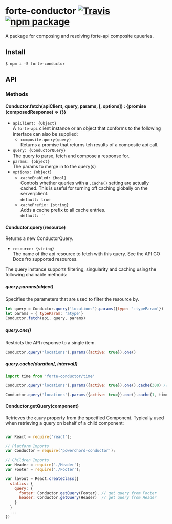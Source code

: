 # forte-conductor [![Travis][build-badge]][build] [![npm package][npm-badge]][npm]

A package for composing and resolving forte-api composite quueries.

## Install

`$ npm i -S forte-conductor`

## API

### Methods

#### Conductor.fetch(apiClient, query, params, [, options]) : {promise (composedResponse) => {}}

* `apiClient: {Object}`  
A `forte-api` client instance or an object that conforms to the following interface can also be supplied:
    * `composite.query(query)`  
    Returns a promise that returns teh results of a composite api call.
* `query: {ConductorQuery}`  
The query to parse, fetch and compose a response for.  
* `params: {object}`  
The params to merge in to the query(s)
* `options: {object}`  
  * `cacheEnabled: {bool}`  
  Controls whether queries with a `.Cache()` setting are actually cached. This is useful for turning off caching globally on the server/client.  
  `default: true`  
  * `cachePrefix: {string}`  
  Adds a cache prefix to all cache entries.  
  `default: ''`  

#### Conductor.query(resource)

Returns a new ConductorQuery.

* `resource: {string}`  
The name of the api resource to fetch with this query. See the API GO Docs fro supported resources.

The query instance supports filtering, singularity and caching using the following chainable methods:

##### query.params(object)

Specifies the parameters that are used to filter the resource by.

``` js
let query = Conductor.query('locations').params({type: ':typeParam'})
let params = { typeParam: 'atype'}
Conductor.fetch(api, query, params)
```

##### query.one()

Restricts the API response to a single item.

``` js
Conductor.query('locations').params({active: true}).one()
```

##### query.cache(duration[, interval])

``` js
import time from 'forte-conductor/time'

Conductor.query('locations').params({active: true}).one().cache(300) // seconds

Conductor.query('locations').params({active: true}).one().cache(1, time.hour) // hours
```

#### Conductor.getQuery(component)

Retrieves the `query` property from the specified Component. Typically used when retrieving a query on behalf of a child component:

``` js

var React = require('react');

// Platform Imports
var Conductor = require('powerchord-conductor');

// Children Imports
var Header = require('./Header');
var Footer = require('./Footer');

var layout = React.createClass({
  statics: {
    query: {
      footer: Conductor.getQuery(Footer), // get query from Footer
      header: Conductor.getQuery(Header)  // get query from Header
    }
  }
  ...
})
```

[build-badge]: https://img.shields.io/travis/powerchordlabs/forte-conductor/master.svg?style=flat-square
[build]: https://travis-ci.org/powerchordlabs/forte-conductor

[npm-badge]: https://img.shields.io/npm/v/forte-conductor.svg?style=flat-square
[npm]: https://www.npmjs.org/package/forte-conductor
